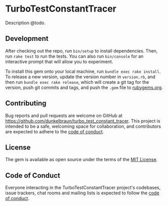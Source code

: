 # TurboTestConstantTracer

Description @todo.

## Development

After checking out the repo, run `bin/setup` to install dependencies. Then, run `rake test` to run the tests. You can also run `bin/console` for an interactive prompt that will allow you to experiment.

To install this gem onto your local machine, run `bundle exec rake install`. To release a new version, update the version number in `version.rb`, and then run `bundle exec rake release`, which will create a git tag for the version, push git commits and tags, and push the `.gem` file to [rubygems.org](https://rubygems.org).

## Contributing

Bug reports and pull requests are welcome on GitHub at https://github.com/dunkelbraun/turbo_test_constant_tracer. This project is intended to be a safe, welcoming space for collaboration, and contributors are expected to adhere to the [code of conduct](https://github.com/dunkelbraun/turbo_test_constant_tracer/blob/master/CODE_OF_CONDUCT.md).


## License

The gem is available as open source under the terms of the [MIT License](https://opensource.org/licenses/MIT).

## Code of Conduct

Everyone interacting in the TurboTestConstantTracer project's codebases, issue trackers, chat rooms and mailing lists is expected to follow the [code of conduct](https://github.com/dunkelbraun/turbo_test_constant_tracer/blob/master/CODE_OF_CONDUCT.md).
